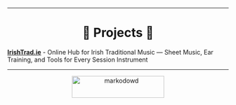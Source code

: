 <hr>

<h1 align="center">🚀 Projects 🚀</h1>

[**IrishTrad.ie**](https://www.irishtrad.ie) - Online Hub for Irish Traditional Music — Sheet Music, Ear Training, and Tools for Every Session Instrument

<hr>

<div align="center">
<a href="https://www.buymeacoffee.com/markodowd"> <img src="https://cdn.buymeacoffee.com/buttons/v2/default-yellow.png" height="50" width="210" alt="markodowd" /></a>
</div>
